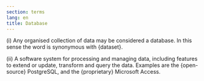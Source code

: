 ```yaml
---
section: terms
lang: en
title: Database
---
```


(i) Any organised collection of data may be considered a database. In this sense the word is synonymous with {dataset}.

(ii) A software system for processing and managing data, including features to extend or update, transform and query the data. Examples are the {open-source} PostgreSQL, and the {proprietary} Microsoft Access.
